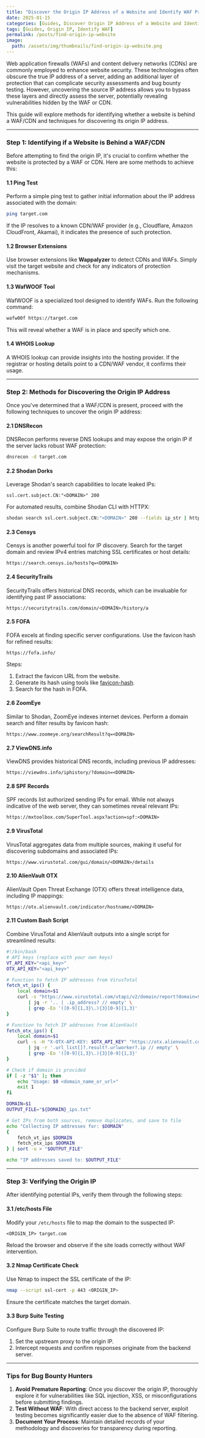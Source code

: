 ```yaml
---
title: "Discover the Origin IP Address of a Website and Identify WAF Protection"
date: 2025-01-15
categories: [Guides, Discover Origin IP Address of a Website and Identify WAF]
tags: [Guides, Origin IP, Identify WAF]
permalink: /posts/find-origin-ip-website
image:
  path: /assets/img/thumbnails/find-origin-ip-website.png
---
```



Web application firewalls (WAFs) and content delivery networks (CDNs) are commonly employed to enhance website security. These technologies often obscure the true IP address of a server, adding an additional layer of protection that can complicate security assessments and bug bounty testing. However, uncovering the source IP address allows you to bypass these layers and directly assess the server, potentially revealing vulnerabilities hidden by the WAF or CDN.

This guide will explore methods for identifying whether a website is behind a WAF/CDN and techniques for discovering its origin IP address.

---

### Step 1: Identifying if a Website is Behind a WAF/CDN

Before attempting to find the origin IP, it's crucial to confirm whether the website is protected by a WAF or CDN. Here are some methods to achieve this:

#### **1.1 Ping Test**
Perform a simple ping test to gather initial information about the IP address associated with the domain:
```bash
ping target.com
```
If the IP resolves to a known CDN/WAF provider (e.g., Cloudflare, Amazon CloudFront, Akamai), it indicates the presence of such protection.

#### **1.2 Browser Extensions**
Use browser extensions like **Wappalyzer** to detect CDNs and WAFs. Simply visit the target website and check for any indicators of protection mechanisms.

#### **1.3 WafWOOF Tool**
WafWOOF is a specialized tool designed to identify WAFs. Run the following command:
```bash
wafw00f https://target.com
```
This will reveal whether a WAF is in place and specify which one.

#### **1.4 WHOIS Lookup**
A WHOIS lookup can provide insights into the hosting provider. If the registrar or hosting details point to a CDN/WAF vendor, it confirms their usage.

---

### Step 2: Methods for Discovering the Origin IP Address

Once you've determined that a WAF/CDN is present, proceed with the following techniques to uncover the origin IP address:

#### **2.1 DNSRecon**
DNSRecon performs reverse DNS lookups and may expose the origin IP if the server lacks robust WAF protection:
```bash
dnsrecon -d target.com
```

#### **2.2 Shodan Dorks**
Leverage Shodan's search capabilities to locate leaked IPs:
```plaintext
ssl.cert.subject.CN:"<DOMAIN>" 200
```
For automated results, combine Shodan CLI with HTTPX:
```bash
shodan search ssl.cert.subject.CN:"<DOMAIN>" 200 --fields ip_str | httpx-toolkit -sc -title -server -td
```

#### **2.3 Censys**
Censys is another powerful tool for IP discovery. Search for the target domain and review IPv4 entries matching SSL certificates or host details:
```plaintext
https://search.censys.io/hosts?q=<DOMAIN>
```

#### **2.4 SecurityTrails**
SecurityTrails offers historical DNS records, which can be invaluable for identifying past IP associations:
```plaintext
https://securitytrails.com/domain/<DOMAIN>/history/a
```

#### **2.5 FOFA**
FOFA excels at finding specific server configurations. Use the favicon hash for refined results:
```plaintext
https://fofa.info/
```
Steps:
1. Extract the favicon URL from the website.
2. Generate its hash using tools like [favicon-hash](https://favicon-hash.kmsec.uk).
3. Search for the hash in FOFA.

#### **2.6 ZoomEye**
Similar to Shodan, ZoomEye indexes internet devices. Perform a domain search and filter results by favicon hash:
```plaintext
https://www.zoomeye.org/searchResult?q=<DOMAIN>
```

#### **2.7 ViewDNS.info**
ViewDNS provides historical DNS records, including previous IP addresses:
```plaintext
https://viewdns.info/iphistory/?domain=<DOMAIN>
```

#### **2.8 SPF Records**
SPF records list authorized sending IPs for email. While not always indicative of the web server, they can sometimes reveal relevant IPs:
```plaintext
https://mxtoolbox.com/SuperTool.aspx?action=spf:<DOMAIN>
```

#### **2.9 VirusTotal**
VirusTotal aggregates data from multiple sources, making it useful for discovering subdomains and associated IPs:
```plaintext
https://www.virustotal.com/gui/domain/<DOMAIN>/details
```

#### **2.10 AlienVault OTX**
AlienVault Open Threat Exchange (OTX) offers threat intelligence data, including IP mappings:
```plaintext
https://otx.alienvault.com/indicator/hostname/<DOMAIN>
```

#### **2.11 Custom Bash Script**
Combine VirusTotal and AlienVault outputs into a single script for streamlined results:
```bash
#!/bin/bash
# API keys (replace with your own keys)
VT_API_KEY="<api_key>"
OTX_API_KEY="<api_key>"

# Function to fetch IP addresses from VirusTotal
fetch_vt_ips() {
    local domain=$1
    curl -s "https://www.virustotal.com/vtapi/v2/domain/report?domain=$domain&apikey=$VT_API_KEY" \
        | jq -r '.. | .ip_address? // empty' \
        | grep -Eo '([0-9]{1,3}\.){3}[0-9]{1,3}'
}

# Function to fetch IP addresses from AlienVault
fetch_otx_ips() {
    local domain=$1
    curl -s -H "X-OTX-API-KEY: $OTX_API_KEY" "https://otx.alienvault.com/api/v1/indicators/hostname/$domain/url_list?limit=500&page=1" \
        | jq -r '.url_list[]?.result?.urlworker?.ip // empty' \
        | grep -Eo '([0-9]{1,3}\.){3}[0-9]{1,3}'
}

# Check if domain is provided
if [ -z "$1" ]; then
    echo "Usage: $0 <domain_name_or_url>"
    exit 1
fi

DOMAIN=$1
OUTPUT_FILE="${DOMAIN}_ips.txt"

# Get IPs from both sources, remove duplicates, and save to file
echo "Collecting IP addresses for: $DOMAIN"
{
    fetch_vt_ips $DOMAIN
    fetch_otx_ips $DOMAIN
} | sort -u > "$OUTPUT_FILE"

echo "IP addresses saved to: $OUTPUT_FILE"
```

---

### Step 3: Verifying the Origin IP

After identifying potential IPs, verify them through the following steps:

#### **3.1 /etc/hosts File**
Modify your `/etc/hosts` file to map the domain to the suspected IP:
```plaintext
<ORIGIN_IP> target.com
```
Reload the browser and observe if the site loads correctly without WAF intervention.

#### **3.2 Nmap Certificate Check**
Use Nmap to inspect the SSL certificate of the IP:
```bash
nmap --script ssl-cert -p 443 <ORIGIN_IP>
```
Ensure the certificate matches the target domain.

#### **3.3 Burp Suite Testing**
Configure Burp Suite to route traffic through the discovered IP:
1. Set the upstream proxy to the origin IP.
2. Intercept requests and confirm responses originate from the backend server.

---

### Tips for Bug Bounty Hunters

1. **Avoid Premature Reporting**: Once you discover the origin IP, thoroughly explore it for vulnerabilities like SQL injection, XSS, or misconfigurations before submitting findings.
2. **Test Without WAF**: With direct access to the backend server, exploit testing becomes significantly easier due to the absence of WAF filtering.
3. **Document Your Process**: Maintain detailed records of your methodology and discoveries for transparency during reporting.



